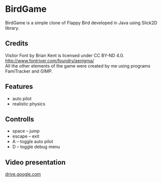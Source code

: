 # BirdGame
BirdGame is a simple clone of Flappy Bird developed in Java using Slick2D library.

## Credits
Visitor Font by Brian Kent is licensed under CC BY-ND 4.0.  
http://www.fontriver.com/foundry/aenigma/  
All the other elements of the game were created by me using programs FamiTracker and GIMP.

## Features
-	auto pilot
-	realistic physics

## Controlls
-	space – jump
-	escape – exit
-	A – toggle auto pilot
-	D – toggle debug menu 

## Video presentation
[drive.google.com](https://drive.google.com/open?id=0Bwel3KT1jXhHQzJJbWsxTHY3bGc)
